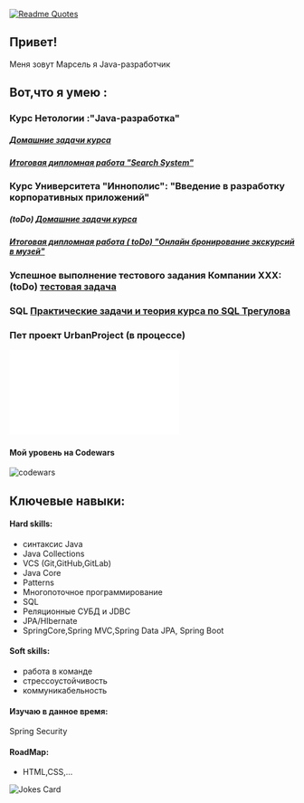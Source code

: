 [![Readme Quotes](https://quotes-github-readme.vercel.app/api?type=horizontal&theme=dark)](https://github.com/piyushsuthar/github-readme-quotes)
## Привет!
 Меня зовут Марсель я Java-разработчик
## Вот,что я умею :
### Курс Нетологии :"Java-разработка"    
##### [Домашние задачи курса ](NetologyCourse_Readme.md)
##### [Итоговая дипломная работа "Search System"](Diplom_README.md)
### Курс Университета "Иннополис": "Введение в разработку корпоративных приложений"
##### (toDo) [Домашние задачи курса ](https://github.com/MarselFazlyev/InnopolisAttestation)
##### [Итоговая дипломная работа ( toDo) "Онлайн бронирование экскурсий в музей"]()
### Успешное выполнение тестового задания Компании XXX: (toDo) [тестовая задача]()
### SQL [Практические задачи и теория курса по SQL Трегулова]()
### Пет проект UrbanProject (в процессе)



![Сертификат JAVA](certificate.pdf)


#### Мой уровень на Codewars
![codewars](https://www.codewars.com/users/Marsik77/badges/large)

## Ключевые навыки:

#### Hard skills:
- cинтаксис Java
- Java Collections
- VCS (Git,GitHub,GitLab)
- Java Core
- Patterns
- Многопоточное программирование
- SQL
- Реляционные СУБД и JDBC
- JPA/HIbernate
- SpringCore,Spring MVC,Spring Data JPA, Spring Boot

#### Soft skills:
- работа в команде
- стрессоустойчивость
- коммуникабельность


#### Изучаю в данное время:
  Spring Security


 
#### RoadMap:
- HTML,CSS,...

![Jokes Card](https://readme-jokes.vercel.app/api)

